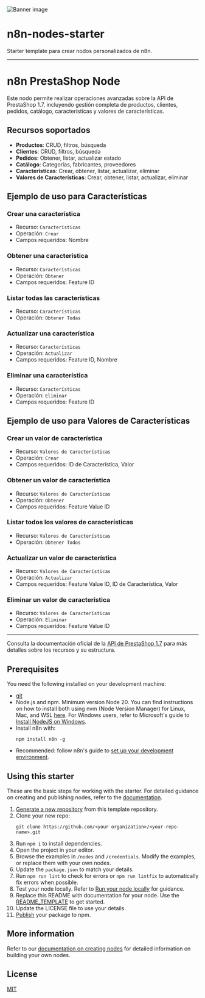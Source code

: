 ![Banner image](https://user-images.githubusercontent.com/10284570/173569848-c624317f-42b1-45a6-ab09-f0ea3c247648.png)

# n8n-nodes-starter

Starter template para crear nodos personalizados de n8n.

---

# n8n PrestaShop Node

Este nodo permite realizar operaciones avanzadas sobre la API de PrestaShop 1.7, incluyendo gestión completa de productos, clientes, pedidos, catálogo, características y valores de características.

## Recursos soportados

- **Productos**: CRUD, filtros, búsqueda
- **Clientes**: CRUD, filtros, búsqueda
- **Pedidos**: Obtener, listar, actualizar estado
- **Catálogo**: Categorías, fabricantes, proveedores
- **Características**: Crear, obtener, listar, actualizar, eliminar
- **Valores de Características**: Crear, obtener, listar, actualizar, eliminar

## Ejemplo de uso para Características

### Crear una característica

- Recurso: `Características`
- Operación: `Crear`
- Campos requeridos: Nombre

### Obtener una característica

- Recurso: `Características`
- Operación: `Obtener`
- Campos requeridos: Feature ID

### Listar todas las características

- Recurso: `Características`
- Operación: `Obtener Todas`

### Actualizar una característica

- Recurso: `Características`
- Operación: `Actualizar`
- Campos requeridos: Feature ID, Nombre

### Eliminar una característica

- Recurso: `Características`
- Operación: `Eliminar`
- Campos requeridos: Feature ID

## Ejemplo de uso para Valores de Características

### Crear un valor de característica

- Recurso: `Valores de Características`
- Operación: `Crear`
- Campos requeridos: ID de Característica, Valor

### Obtener un valor de característica

- Recurso: `Valores de Características`
- Operación: `Obtener`
- Campos requeridos: Feature Value ID

### Listar todos los valores de características

- Recurso: `Valores de Características`
- Operación: `Obtener Todos`

### Actualizar un valor de característica

- Recurso: `Valores de Características`
- Operación: `Actualizar`
- Campos requeridos: Feature Value ID, ID de Característica, Valor

### Eliminar un valor de característica

- Recurso: `Valores de Características`
- Operación: `Eliminar`
- Campos requeridos: Feature Value ID

---

Consulta la documentación oficial de la [API de PrestaShop 1.7](https://devdocs.prestashop-project.org/1.7/webservice/resources/) para más detalles sobre los recursos y su estructura.

## Prerequisites

You need the following installed on your development machine:

- [git](https://git-scm.com/downloads)
- Node.js and npm. Minimum version Node 20. You can find instructions on how to install both using nvm (Node Version Manager) for Linux, Mac, and WSL [here](https://github.com/nvm-sh/nvm). For Windows users, refer to Microsoft's guide to [Install NodeJS on Windows](https://docs.microsoft.com/en-us/windows/dev-environment/javascript/nodejs-on-windows).
- Install n8n with:
  ```
  npm install n8n -g
  ```
- Recommended: follow n8n's guide to [set up your development environment](https://docs.n8n.io/integrations/creating-nodes/build/node-development-environment/).

## Using this starter

These are the basic steps for working with the starter. For detailed guidance on creating and publishing nodes, refer to the [documentation](https://docs.n8n.io/integrations/creating-nodes/).

1. [Generate a new repository](https://github.com/n8n-io/n8n-nodes-starter/generate) from this template repository.
2. Clone your new repo:
   ```
   git clone https://github.com/<your organization>/<your-repo-name>.git
   ```
3. Run `npm i` to install dependencies.
4. Open the project in your editor.
5. Browse the examples in `/nodes` and `/credentials`. Modify the examples, or replace them with your own nodes.
6. Update the `package.json` to match your details.
7. Run `npm run lint` to check for errors or `npm run lintfix` to automatically fix errors when possible.
8. Test your node locally. Refer to [Run your node locally](https://docs.n8n.io/integrations/creating-nodes/test/run-node-locally/) for guidance.
9. Replace this README with documentation for your node. Use the [README_TEMPLATE](README_TEMPLATE.md) to get started.
10. Update the LICENSE file to use your details.
11. [Publish](https://docs.npmjs.com/packages-and-modules/contributing-packages-to-the-registry) your package to npm.

## More information

Refer to our [documentation on creating nodes](https://docs.n8n.io/integrations/creating-nodes/) for detailed information on building your own nodes.

## License

[MIT](https://github.com/n8n-io/n8n-nodes-starter/blob/master/LICENSE.md)

